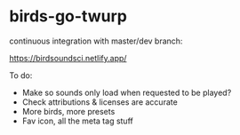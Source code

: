 # birds-go-twurp

continuous integration with master/dev branch:

https://birdsoundsci.netlify.app/


To do:

* Make so sounds only load when requested to be played?
* Check attributions & licenses are accurate
* More birds, more presets  
* Fav icon, all the meta tag stuff

